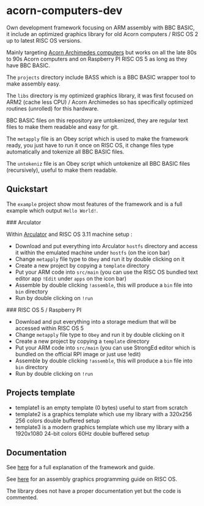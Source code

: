 # acorn-computers-dev

Own development framework focusing on ARM assembly with BBC BASIC, it include an optimized graphics library for old Acorn computers / RISC OS 2 up to latest RISC OS versions.

Mainly targeting [Acorn Archimedes computers](https://en.wikipedia.org/wiki/Acorn_Archimedes) but works on all the late 80s to 90s Acorn computers and on Raspberry PI RISC OS 5 as long as they have BBC BASIC.

The `projects` directory include BASS which is a BBC BASIC wrapper tool to make assembly easy.

The `libs` directory is my optimized graphics library, it was first focused on ARM2 (cache less CPU) / Acorn Archimedes so has specifically optimized routines (unrolled) for this hardware.

BBC BASIC files on this repository are untokenized, they are regular text files to make them readable and easy for git.

The `metapply` file is an Obey script which is used to make the framework ready, you just have to run it once on RISC OS, it change files type automatically and tokenize all BBC BASIC files.

The `untokeniz` file is an Obey script which untokenize all BBC BASIC files (recursively), useful to make them readable.

## Quickstart

The `example` project show most features of the framework and is a full example which output `Hello World!`.

### Arculator

Within [Arculator](http://b-em.bbcmicro.com/arculator/) and RISC OS 3.11 machine setup :

* Download and put everything into Arculator `hostfs` directory and access it within the emulated machine under `hostfs` (on the icon bar)
* Change `metapply` file type to `Obey` and run it by double clicking on it
* Create a new project by copying a `template` directory
* Put your ARM code into `src/main` (you can use the RISC OS bundled text editor app `!Edit` under `apps` on the icon bar)
* Assemble by double clicking `!assemble`, this will produce a `bin` file into `bin` directory
* Run by double clicking on `!run`

### RISC OS 5 / Raspberry PI

* Download and put everything into a storage medium that will be accessed within RISC OS 5
* Change `metapply` file type to `Obey` and run it by double clicking on it
* Create a new project by copying a `template` directory
* Put your ARM code into `src/main` (you can use StrongEd editor which is bundled on the official RPI image or just use !edit)
* Assemble by double clicking `!assemble`, this will produce a `bin` file into `bin` directory
* Run by double clicking on `!run`

## Projects template

* template1 is an empty template (0 bytes) useful to start from scratch
* template2 is a graphics template which use my library with a 320x256 256 colors double buffered setup
* template3 is a modern graphics template which use my library with a 1920x1080 24-bit colors 60Hz double buffered setup

## Documentation

See [here](https://www.onirom.fr/wiki/blog/16-05-2022-BASS-BBC-BASIC-Assembler/) for a full explanation of the framework and guide.

See [here](https://www.onirom.fr/wiki/blog/30-04-2022_Archimedes-ARM2-Graphics-Programming/) for an assembly graphics programming guide on RISC OS.

The library does not have a proper documentation yet but the code is commented.